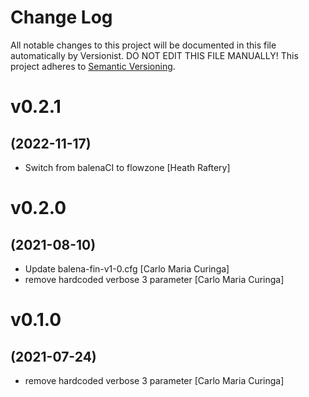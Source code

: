 # Change Log

All notable changes to this project will be documented in this file
automatically by Versionist. DO NOT EDIT THIS FILE MANUALLY!
This project adheres to [Semantic Versioning](http://semver.org/).

# v0.2.1
## (2022-11-17)

* Switch from balenaCI to flowzone [Heath Raftery]

# v0.2.0
## (2021-08-10)

* Update balena-fin-v1-0.cfg [Carlo Maria Curinga]
* remove hardcoded verbose 3 parameter [Carlo Maria Curinga]

# v0.1.0
## (2021-07-24)

* remove hardcoded verbose 3 parameter [Carlo Maria Curinga]

